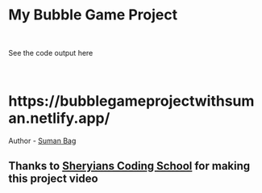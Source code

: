 # My Bubble Game Project
<br>
<p> See the code output here </p>
<br>
<h1>https://bubblegameprojectwithsuman.netlify.app/</h1>
Author - <a href="mailto:sumanbagw26@gmail.com">Suman Bag</a>
<br>
<h2>Thanks to <a href="https://www.youtube.com/watch?v=Y1tsJD28ocU">Sheryians Coding School</a> for making this project video</h2>

